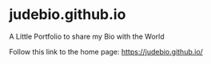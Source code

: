 # judebio.github.io
A Little Portfolio to share my Bio with the World

Follow this link to the home page: https://judebio.github.io/
